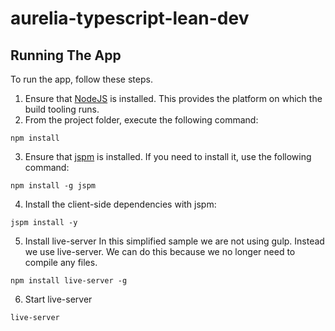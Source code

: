 # aurelia-typescript-lean-dev

## Running The App

To run the app, follow these steps.

1. Ensure that [NodeJS](http://nodejs.org/) is installed. This provides the platform on which the build tooling runs.
2. From the project folder, execute the following command:

  ```shell
  npm install
  ```
3. Ensure that [jspm](http://jspm.io/) is installed. If you need to install it, use the following command:

  ```shell
  npm install -g jspm
  ```
4. Install the client-side dependencies with jspm:

  ```shell
  jspm install -y
  ```
5. Install live-server
In this simplified sample we are not using gulp. Instead we use live-server. We can do this because we no longer need to compile any files.
  ```shell
  npm install live-server -g
  ```
6. Start live-server
  ```shell
  live-server
  ```


